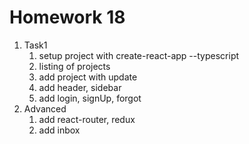 # Homework 18
1. Task1
   1. setup project with create-react-app --typescript
   2. listing of projects
   3. add project with update
   4. add header, sidebar
   5. add login, signUp, forgot 
2. Advanced
   1. add react-router, redux
   2. add inbox 
